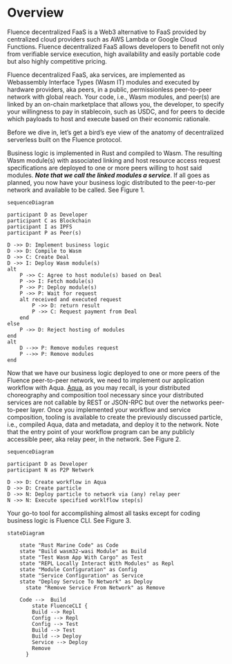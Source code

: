 # **Overview**

Fluence decentralized FaaS is a Web3 alternative to FaaS provided by centralized cloud providers such as AWS Lambda or Google Cloud Functions. Fluence decentralized FaaS allows developers to benefit not only from verifiable service execution, high availability and easily portable code but also highly competitive pricing.

Fluence decentralized FaaS, aka services, are implemented as Webassembly Interface Types (Wasm IT) modules and executed by hardware providers, aka peers, in a public, permissionless peer-to-peer network with global reach. Your code, i.e., Wasm modules, and peer(s) are linked by an on-chain marketplace that allows you, the developer, to specify your willingness to pay in stablecoin, such as USDC, and for peers to decide which payloads to host and execute based on their economic rationale.

Before we dive in, let’s get a bird’s eye view of the anatomy of decentralized serverless built on the Fluence protocol.

Business logic is implemented in Rust and compiled to Wasm. The resulting Wasm module(s) with associated linking and host resource access request specifications are deployed to one or more peers willing to host said modules. ***Note that we call the linked modules a service***. If all goes as planned, you now have your business logic distributed to the peer-to-per network and available to be called. See Figure 1.

```mermaid
sequenceDiagram

participant D as Developer
participant C as Blockchain
participant I as IPFS
participant P as Peer(s)

D ->> D: Implement business logic
D ->> D: Compile to Wasm
D ->> C: Create Deal
D ->> I: Deploy Wasm module(s)
alt
	P ->> C: Agree to host module(s) based on Deal
	P ->> I: Fetch module(s)
	P ->> P: Deploy module(s)
	P ->> P: Wait for request
	alt received and executed request
		P ->> D: return result
		P ->> C: Request payment from Deal
	end
else
	P ->> D: Reject hosting of modules
end
alt
	D -->> P: Remove modules request
	P -->> P: Remove modules
end

```

Now that we have our business logic deployed to one or more peers of the Fluence peer-to-peer network, we need to implement our application workflow with Aqua. [Aqua](https://github.com/fluencelabs/aqua), as you may recall, is your distributed choreography and composition tool necessary since your distributed services are not callable by REST or JSON-RPC but over the networks peer-to-peer layer. Once you implemented your workflow and service composition, tooling is available to create the previously discussed particle, i.e., compiled Aqua, data and metadata, and deploy it to the network. Note that the entry point of your workflow program can be any publicly accessible peer, aka relay peer, in the network. See Figure 2.

```mermaid
sequenceDiagram

participant D as Developer
participant N as P2P Network

D ->> D: Create workflow in Aqua
D ->> D: Create particle
D ->> N: Deploy particle to network via (any) relay peer
N ->> N: Execute specified worklflow step(s)
```

Your go-to tool for accomplishing almost all tasks except for coding business logic is Fluence CLI. See Figure 3.

```mermaid
stateDiagram
    
    state "Rust Marine Code" as Code
    state "Build wasm32-wasi Module" as Build
    state "Test Wasm App With Cargo" as Test
    state "REPL Locally Interact With Modules" as Repl
    state "Module Configuration" as Config
    state "Service Configuration" as Service
    state "Deploy Service To Network" as Deploy
	  state "Remove Service From Network" as Remove

    Code -->  Build
		state FluenceCLI {
	    Build --> Repl
	    Config --> Repl
	    Config --> Test
	    Build --> Test
	    Build --> Deploy
	    Service --> Deploy
	    Remove
	  }
```